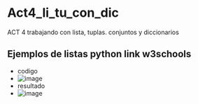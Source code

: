 # Act4_li_tu_con_dic
ACT 4  trabajando con lista, tuplas. conjuntos y diccionarios
## Ejemplos de listas python link w3schools
- codigo
- ![image](https://github.com/user-attachments/assets/5716d457-1677-4864-844a-100293d83811)
- resultado
- ![image](https://github.com/user-attachments/assets/f3f3f4ae-71db-46ac-ac93-8e9c41d11698)

